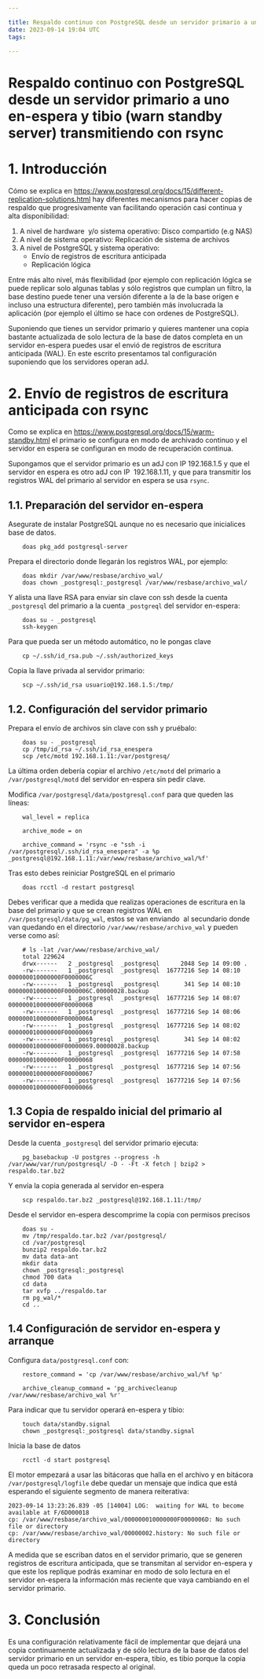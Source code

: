 ```yaml
---

title: Respaldo continuo con PostgreSQL desde un servidor primario a uno en-espera y tibio (warn standby server) transmitiendo con rsync
date: 2023-09-14 19:04 UTC
tags: 

---
```

# Respaldo continuo con PostgreSQL desde un servidor primario a uno en-espera y tibio (warn standby server) transmitiendo con rsync

# 1. Introducción

Cómo se explica en 
<https://www.postgresql.org/docs/15/different-replication-solutions.html> 
hay diferentes mecanismos para hacer copias de respaldo que 
progresivamente van facilitando operación casi continua y alta disponibilidad:

1. A nivel de hardware  y/o sistema operativo: Disco compartido (e.g NAS)
2. A nivel de sistema operativo: Replicación de sistema de archivos
3. A nivel de PostgreSQL y sistema operativo:
    * Envío de registros de escritura anticipada
    * Replicación lógica

Entre más alto nivel, más flexibilidad (por ejemplo con replicación lógica se 
puede replicar solo algunas tablas y sólo registros que cumplan un filtro, 
la base destino puede tener una versión diferente a la de la base origen e 
incluso una estructura diferente), pero también más involucrada la aplicación 
(por ejemplo el último se hace con ordenes de PostgreSQL).

Suponiendo que tienes un servidor primario y quieres mantener una copia
bastante actualizada de solo lectura de la base de datos completa en un
servidor en-espera puedes usar el envió de registros de escritura anticipada (WAL).
En este escrito presentamos tal configuración suponiendo que los servidores
operan adJ.

# 2. Envío de registros de escritura anticipada con rsync

Como se explica en <https://www.postgresql.org/docs/15/warm-standby.html>
el primario se configura en modo de archivado continuo y el servidor en 
espera se configuran en modo de recuperación continua.

Supongamos que el servidor primario es un adJ con IP 192.168.1.5 y que el 
servidor en espera es otro adJ con IP  192.168.1.11, y que para transmitir 
los registros WAL del primario al servidor en espera se usa `rsync`.

## 1.1. Preparación del servidor en-espera

Asegurate de instalar PostgreSQL aunque no es necesario que inicialices
base de datos.

        doas pkg_add postgresql-server

Prepara el directorio donde llegarán los registros WAL, por ejemplo:

        doas mkdir /var/www/resbase/archivo_wal/
        doas chown _postgresql:_postgresql /var/www/resbase/archivo_wal/

Y alista una llave RSA para enviar sin clave con ssh desde la cuenta 
`_postgresql` del primario a la cuenta `_postgreql` del servidor en-espera:

        doas su - _postgresql
        ssh-keygen

Para que pueda ser un método automático, no le pongas clave

        cp ~/.ssh/id_rsa.pub ~/.ssh/authorized_keys

Copia la llave privada al servidor primario:

        scp ~/.ssh/id_rsa usuario@192.168.1.5:/tmp/

## 1.2. Configuración del servidor primario

Prepara el envío de archivos sin clave con ssh y pruébalo:

        doas su - _postgresql
        cp /tmp/id_rsa ~/.ssh/id_rsa_enespera
        scp /etc/motd 192.168.1.11:/var/postgresq/

La última orden debería copiar el archivo `/etc/motd` del primario a 
`/var/postgresql/motd` del servidor en-espera sin pedir clave.

Modifica `/var/postgresql/data/postgresql.conf` para que queden las líneas:

        wal_level = replica

        archive_mode = on

        archive_command = 'rsync -e "ssh -i /var/postgresql/.ssh/id_rsa_enespera" -a %p _postgresql@192.168.1.11:/var/www/resbase/archivo_wal/%f'

Tras esto debes reiniciar PostgreSQL en el primario

        doas rcctl -d restart postgresql

Debes verificar que a medida que realizas operaciones de escritura en la 
base del primario y que se crean registros WAL en 
`/var/postgresql/data/pg_wal`, estos se van enviando  al secundario donde 
van quedando en el directorio `/var/www/resbase/archivo_wal` y pueden 
verse como así:

        # ls -lat /var/www/resbase/archivo_wal/ 
        total 229624
        drwx------   2 _postgresql  _postgresql      2048 Sep 14 09:00 .
        -rw-------   1 _postgresql  _postgresql  16777216 Sep 14 08:10 000000010000000F0000006C
        -rw-------   1 _postgresql  _postgresql       341 Sep 14 08:10 000000010000000F0000006C.00000028.backup
        -rw-------   1 _postgresql  _postgresql  16777216 Sep 14 08:07 000000010000000F0000006B
        -rw-------   1 _postgresql  _postgresql  16777216 Sep 14 08:06 000000010000000F0000006A
        -rw-------   1 _postgresql  _postgresql  16777216 Sep 14 08:02 000000010000000F00000069
        -rw-------   1 _postgresql  _postgresql       341 Sep 14 08:02 000000010000000F00000069.00000028.backup
        -rw-------   1 _postgresql  _postgresql  16777216 Sep 14 07:58 000000010000000F00000068
        -rw-------   1 _postgresql  _postgresql  16777216 Sep 14 07:56 000000010000000F00000067
        -rw-------   1 _postgresql  _postgresql  16777216 Sep 14 07:56 000000010000000F00000066


## 1.3 Copia de respaldo inicial del primario al servidor en-espera

Desde la cuenta `_postgresql` del servidor primario ejecuta:

        pg_basebackup -U postgres --progress -h /var/www/var/run/postgresql/ -D - -Ft -X fetch | bzip2 > respaldo.tar.bz2

Y envía la copia generada al servidor en-espera

        scp respaldo.tar.bz2 _postgresql@192.168.1.11:/tmp/

Desde el servidor en-espera descomprime la copia con permisos precisos

        doas su -
        mv /tmp/respaldo.tar.bz2 /var/postgresql/
        cd /var/postgresql
        bunzip2 respaldo.tar.bz2
        mv data data-ant
        mkdir data
        chown _postgresql:_postgresql
        chmod 700 data
        cd data
        tar xvfp ../respaldo.tar
        rm pg_wal/*
        cd ..


## 1.4 Configuración de servidor en-espera y arranque

Configura `data/postgresql.conf` con:

        restore_command = 'cp /var/www/resbase/archivo_wal/%f %p'

        archive_cleanup_command = 'pg_archivecleanup /var/www/resbase/archivo_wal %r'

Para indicar que tu servidor operará en-espera y tibio:

        touch data/standby.signal
        chown _postgresql:_postgresql data/standby.signal


Inicia la base de datos

        rcctl -d start postgresql

El motor empezará a usar las bitácoras que halla en el archivo y en 
bitácora `/var/postgresql/logfile` debe quedar un mensaje que indica 
que está esperando el siguiente segmento de manera reiterativa:

```
2023-09-14 13:23:26.839 -05 [14004] LOG:  waiting for WAL to become available at F/6D000018
cp: /var/www/resbase/archivo_wal/000000010000000F0000006D: No such file or directory
cp: /var/www/resbase/archivo_wal/00000002.history: No such file or directory
```

A medida que se escriban datos en el servidor primario, que se generen
registros de escritura anticipada, que se transmitan al servidor en-espera
y que este los replique podrás examinar en modo de solo lectura en el
servidor en-espera la información más reciente que vaya cambiando en
el servidor primario.


# 3. Conclusión

Es una configuración relativamente fácil de implementar que dejará una copia
continuamente actualizada y de sólo lectura de la base de datos del servidor
primario en un servidor en-espera, tibio, es tibio porque la copia queda un poco
retrasada respecto al original.

